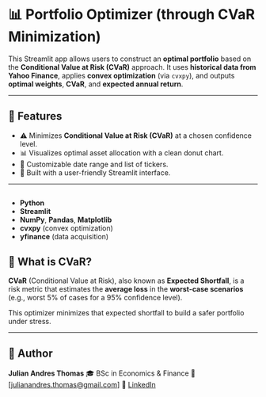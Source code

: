 
# 📊 Portfolio Optimizer (through CVaR Minimization)

This Streamlit app allows users to construct an **optimal portfolio** based on the **Conditional Value at Risk (CVaR)** approach.
It uses **historical data from Yahoo Finance**, applies **convex optimization** (via `cvxpy`), and outputs **optimal weights**, **CVaR**, and **expected annual return**.

---

## 🚀 Features
* ⚠️ Minimizes **Conditional Value at Risk (CVaR)** at a chosen confidence level.
* 📊 Visualizes optimal asset allocation with a clean donut chart.
* 📆 Customizable date range and list of tickers.
* 🧠 Built with a user-friendly Streamlit interface.

---

## 

* **Python**
* **Streamlit**
* **NumPy**, **Pandas**, **Matplotlib**
* **cvxpy** (convex optimization)
* **yfinance** (data acquisition)

## 📘 What is CVaR?

**CVaR** (Conditional Value at Risk), also known as **Expected Shortfall**, is a risk metric that estimates the **average loss** in the **worst-case scenarios** (e.g., worst 5% of cases for a 95% confidence level).

This optimizer minimizes that expected shortfall to build a safer portfolio under stress.

---

## 🧠 Author

**Julian Andres Thomas**
🎓 BSc in Economics & Finance
📧 [julianandres.thomas@gmail.com]
🔗 [LinkedIn](https://linkedin.com/in/julianandresthomas)
